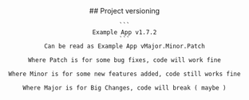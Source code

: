 <div align=center>
    ## Project versioning

    ```
    Example App v1.7.2
    ```
    Can be read as Example App vMajor.Minor.Patch

    Where Patch is for some bug fixes, code will work fine

    Where Minor is for some new features added, code still works fine

    Where Major is for Big Changes, code will break ( maybe )
</div>